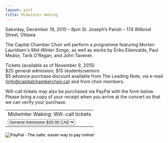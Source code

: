 ```yaml
---
layout: post
title: Midwinter Waking
---
```


Saturday, December 19, 2015 – 8pm
St. Joseph’s Parish – 174 Wilbrod Street, Ottawa       

The Capital Chamber Choir will perform a programme featuring Morten Lauridsen's _Mid-Winter Songs_, as well as works by Ēriks Ešenvalds, Paul Mealor, Tarik O’Regan, and John Tavener.

Tickets (available as of November 9, 2015)        
$25 general admission; $15 students/seniors        
$5 advance purchase discount available from The Leading Note, via e-mail ([info@capitalchamberchoir.ca][1]) and from choir members.

[1]:mailto:info@capitalchamberchoir.ca

Will-call tickets may also be purchased via PayPal with the form below. Please bring a copy of your receipt when you arrive at the concert so that we can verify your purchase.

<form target="paypal" action="https://www.paypal.com/cgi-bin/webscr" method="post">
	<input type="hidden" name="cmd" value="_s-xclick" />
	<input type="hidden" name="hosted_button_id" value="8XZKJ3MYPEKEC" />
	<table>
		<tr>
			<td>
				<input type="hidden" name="on0" value="Midwinter Waking: Will-call tickets" />
				Midwinter Waking: Will-call tickets
			</td>
		</tr>
		<tr>
			<td>
				<select name="os0">
					<option value="General Admission">General Admission $20.00 CAD</option>
					<option value="Seniors">Seniors $10.00 CAD</option>
					<option value="Students">Students $10.00 CAD</option>
				</select>
			</td>
		</tr>
	</table>
	<input type="hidden" name="currency_code" value="CAD" />
	<input type="image" src="https://www.paypalobjects.com/en_US/i/btn/btn_cart_LG.gif" border="0" name="submit" alt="PayPal - The safer, easier way to pay online!" />
	<img alt="" border="0" src="https://www.paypalobjects.com/en_US/i/scr/pixel.gif" width="1" height="1" />
</form>
